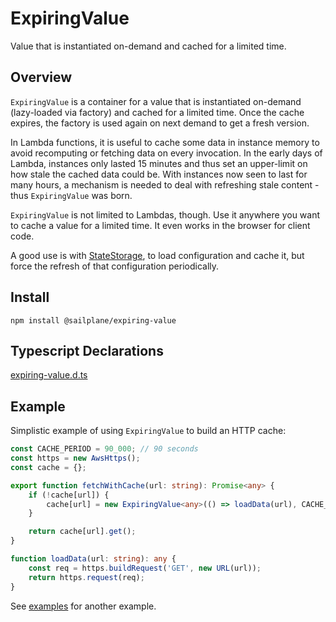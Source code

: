 # ExpiringValue

Value that is instantiated on-demand and cached for a limited time.

## Overview

`ExpiringValue` is a container for a value that is instantiated on-demand (lazy-loaded via factory)
and cached for a limited time.
Once the cache expires, the factory is used again on next demand to get a fresh version.

In Lambda functions, it is useful to cache some data in instance memory to avoid
recomputing or fetching data on every invocation. In the early days of Lambda, instances only lasted 15 minutes
and thus set an upper-limit on how stale the cached data could be. With instances now seen to last for
many hours, a mechanism is needed to deal with refreshing stale content - thus `ExpiringValue` was born.

`ExpiringValue` is not limited to Lambdas, though. Use it anywhere you want to cache a value for
a limited time. It even works in the browser for client code.

A good use is with [StateStorage](state_storage.md),
to load configuration and cache it, but force the refresh of that configuration periodically.

## Install

```shell
npm install @sailplane/expiring-value
```

## Typescript Declarations

[expiring-value.d.ts](types/expiring-value.d.ts)

## Example

Simplistic example of using `ExpiringValue` to build an HTTP cache:

```ts
const CACHE_PERIOD = 90_000; // 90 seconds
const https = new AwsHttps();
const cache = {};

export function fetchWithCache(url: string): Promise<any> {
    if (!cache[url]) {
        cache[url] = new ExpiringValue<any>(() => loadData(url), CACHE_PERIOD);
    }

    return cache[url].get();
}

function loadData(url: string): any {
    const req = https.buildRequest('GET', new URL(url));
    return https.request(req);
}
```

See [examples](examples.md) for another example.
